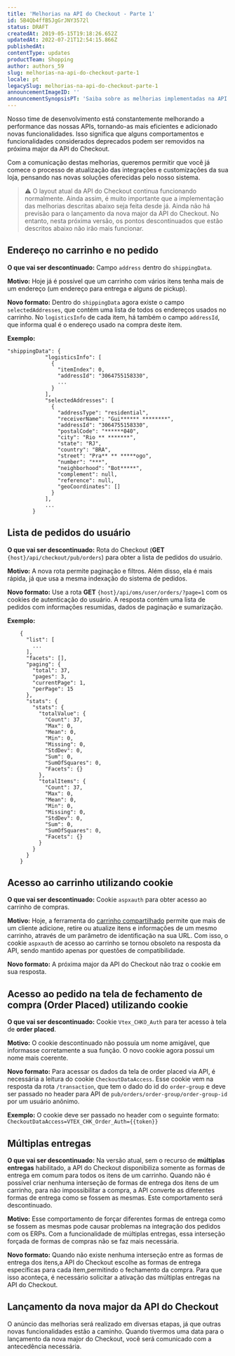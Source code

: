 ```yaml
---
title: 'Melhorias na API do Checkout - Parte 1'
id: 5B4Qb4ffB5JgGrJNY3572l
status: DRAFT
createdAt: 2019-05-15T19:18:26.652Z
updatedAt: 2022-07-21T12:54:15.866Z
publishedAt: 
contentType: updates
productTeam: Shopping
author: authors_59
slug: melhorias-na-api-do-checkout-parte-1
locale: pt
legacySlug: melhorias-na-api-do-checkout-parte-1
announcementImageID: ''
announcementSynopsisPT: 'Saiba sobre as melhorias implementadas na API do Checkout e como se adaptar às novas funcionalidades'
---
```


Nosso time de desenvolvimento está constantemente melhorando a performance das nossas APIs, tornando-as mais eficientes e adicionado novas funcionalidades. Isso significa que alguns comportamentos e funcionalidades considerados deprecados podem ser removidos na próxima major da API do Checkout.

Com a comunicação destas melhorias, queremos permitir que você já comece o processo de atualização das integrações e customizações da sua loja, pensando nas novas soluções oferecidas pelo nosso sistema.

>⚠️ O layout atual da API do Checkout continua funcionando normalmente. Ainda assim, é muito importante que a implementação das melhorias descritas abaixo seja feita desde já. Ainda não há previsão para o lançamento da nova major da API do Checkout. No entanto, nesta próxima versão, os pontos descontinuados que estão descritos abaixo não irão mais funcionar.

## Endereço no carrinho e no pedido

__O que vai ser descontinuado:__
Campo `address` dentro do `shippingData`.

__Motivo:__
Hoje já é possível que um carrinho com vários itens tenha mais de um endereço (um endereço para entrega e alguns de pickup).

__Novo formato:__
Dentro do `shippingData` agora existe o campo `selectedAddresses`, que contém uma lista de todos os endereços usados no carrinho. No `logisticsInfo` de cada item, há também o campo `addressId`, que informa qual é o endereço usado na compra deste item.

__Exemplo:__

```
"shippingData": {
			"logisticsInfo": [
			  {
				"itemIndex": 0,
				"addressId": "3064755158330",
				...
			  }
			],
			"selectedAddresses": [
			  {
				"addressType": "residential",
				"receiverName": "Gui****** ********",
				"addressId": "3064755158330",
				"postalCode": "******040",
				"city": "Rio ** *******",
				"state": "RJ",
				"country": "BRA",
				"street": "Pra** ** *****ogo",
				"number": "***",
				"neighborhood": "Bot*****",
				"complement": null,
				"reference": null,
				"geoCoordinates": []
			  }
			],
			...
		}
```
## Lista de pedidos do usuário

__O que vai ser descontinuado:__
Rota do Checkout (__GET__ `{host}/api/checkout/pub/orders`) para obter a lista de pedidos do usuário.

__Motivo:__
A nova rota permite paginação e filtros. Além disso, ela é mais rápida, já que usa a mesma indexação do sistema de pedidos.

__Novo formato:__
Use a rota __GET__ `{host}/api/oms/user/orders/?page=1` com os cookies de autenticação do usuário. A resposta contém uma lista de pedidos com informações resumidas, dados de paginação e sumarização.

__Exemplo:__

```
	{
	  "list": [
	    ...
	  ],
	  "facets": [],
	  "paging": {
		"total": 37,
		"pages": 3,
		"currentPage": 1,
		"perPage": 15
	  },
	  "stats": {
		"stats": {
		  "totalValue": {
			"Count": 37,
			"Max": 0,
			"Mean": 0,
			"Min": 0,
			"Missing": 0,
			"StdDev": 0,
			"Sum": 0,
			"SumOfSquares": 0,
			"Facets": {}
		  },
		  "totalItems": {
			"Count": 37,
			"Max": 0,
			"Mean": 0,
			"Min": 0,
			"Missing": 0,
			"StdDev": 0,
			"Sum": 0,
			"SumOfSquares": 0,
			"Facets": {}
		  }
		}
	  }
	}
```

## Acesso ao carrinho utilizando cookie

__O que vai ser descontinuado:__
Cookie `aspxauth` para obter acesso ao carrinho de compras.

__Motivo:__
Hoje, a ferramenta do [carrinho compartilhado](/tutorial/o-que-e-o-carrinho-compartilhado--3oKJZfoAoUm8g0ukCIGsUu) permite que mais de um cliente adicione, retire ou atualize itens e informações de um mesmo carrinho, através de um parâmetro de identificação na sua URL. Com isso, o cookie `aspxauth` de acesso ao carrinho se tornou obsoleto na resposta da API, sendo mantido apenas por questões de compatibilidade.

__Novo formato:__
A próxima major da API do Checkout não traz o cookie em sua resposta.

## Acesso ao pedido na tela de fechamento de compra (Order Placed) utilizando cookie

__O que vai ser descontinuado:__
Cookie `Vtex_CHKO_Auth` para ter acesso à tela de __order placed__.

__Motivo:__
O cookie descontinuado não possuía um nome amigável, que informasse corretamente a sua função. O novo cookie agora possui um nome mais coerente.

__Novo formato:__
Para acessar os dados da tela de order placed via API, é necessária a leitura do cookie `CheckoutDataAccess`. Esse cookie vem na resposta da rota `/transaction`, que tem o dado do id do `order-group` e deve ser passado no header para API de `pub/orders/order-group/order-group-id` por um usuário anônimo.

__Exemplo:__
O cookie deve ser passado no header com o seguinte formato: `CheckoutDataAccess=VTEX_CHK_Order_Auth={{token}}`

## Múltiplas entregas

__O que vai ser descontinuado:__
Na versão atual, sem o recurso de **múltiplas entregas** habilitado, a API do Checkout disponibiliza somente as formas de entrega em comum para todos os itens de um carrinho. Quando não é possível criar nenhuma interseção de formas de entrega dos itens de um carrinho, para não impossibilitar a compra, a API converte as diferentes formas de entrega como se fossem as mesmas. Este comportamento será descontinuado.

__Motivo:__
Esse comportamento de forçar diferentes formas de entrega como se fossem as mesmas pode causar problemas na integração dos pedidos com os ERPs. Com a funcionalidade de múltiplas entregas, essa interseção forçada de formas de compras não se faz mais necessária.

__Novo formato:__
Quando não existe nenhuma interseção entre as formas de entrega dos itens,a API do Checkout escolhe as formas de entrega específicas para cada item,permitindo o fechamento da compra. Para que isso aconteça, é necessário solicitar a ativação das múltiplas entregas na API do Checkout.

## Lançamento da nova major da API do Checkout

O anúncio das melhorias será realizado em diversas etapas, já que outras novas funcionalidades estão a caminho. Quando tivermos uma data para o lançamento da nova major do Checkout, você será comunicado com a antecedência necessária.
